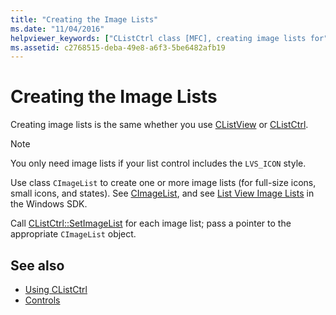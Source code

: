 ```yaml
---
title: "Creating the Image Lists"
ms.date: "11/04/2016"
helpviewer_keywords: ["CListCtrl class [MFC], creating image lists for", "image lists [MFC], creating for CListCtrl", "lists [MFC], image"]
ms.assetid: c2768515-deba-49e8-a6f3-5be6482afb19
---
```

# Creating the Image Lists

Creating image lists is the same whether you use [CListView](../mfc/reference/clistview-class.md) or [CListCtrl](../mfc/reference/clistctrl-class.md).

> [!NOTE]
>  You only need image lists if your list control includes the `LVS_ICON` style.

Use class `CImageList` to create one or more image lists (for full-size icons, small icons, and states). See [CImageList](../mfc/reference/cimagelist-class.md), and see [List View Image Lists](/windows/desktop/Controls/using-list-view-controls) in the Windows SDK.

Call [CListCtrl::SetImageList](../mfc/reference/clistctrl-class.md#setimagelist) for each image list; pass a pointer to the appropriate `CImageList` object.

## See also

- [Using CListCtrl](../mfc/using-clistctrl.md)
- [Controls](../mfc/controls-mfc.md)
